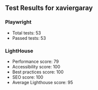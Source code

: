 
## Test Results for xaviergaray

### Playwright
- Total tests: 53
- Passed tests: 53

### LightHouse

- Performance score: 79
- Accessibility score: 100
- Best practices score: 100
- SEO score: 100
- Average Lighthouse score: 95
